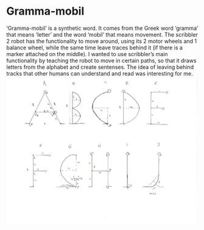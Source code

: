 # Gramma-mobil
‘Gramma-mobil’ is a synthetic word. It comes from the Greek word ‘gramma’ that means ‘letter’ and the word ‘mobil’ that means movement. The scribbler 2 robot has the functionality to move around, using its 2 motor wheels and 1 balance wheel, while the same time leave traces behind it (if there is a marker attached on the middle). I wanted to use scribbler’s main functionality by teaching the robot to move in certain paths, so that it draws letters from the alphabet and create sentenses. The idea of leaving behind tracks that other humans can understand and read was interesting for me.
![alt text](https://github.com/MariosGeorgiou/Gramma-mobil/blob/master/images/m1.jpeg)
